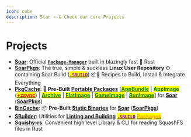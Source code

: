 ```yaml
---
icon: cube
description: Star ⭐ & Check our core Projects
---
```


# Projects



* [**Soar**](https://github.com/pkgforge/soar): Official [**`Package-Manager`**](https://soar.qaidvoid.dev/) built in blazingly fast 🦀 Rust
* [**SoarPkgs**](https://github.com/pkgforge/soarpkgs):  The true, simple & suckless **Linux User Repository** ⚙️ containing Soar Build ([<mark style="color:purple;">**`.SBUILD`**</mark>](broken-reference)) 📦📀 Recipes to Build, Install & Integrate Everything
* [**PkgCache**](https://github.com/pkgforge/pkgcache): 📀 **Pre-Built** [**Portable Packages**](../../../formats/packages/) \[[<mark style="color:green;">**AppBundle**</mark>](../../../formats/packages/appbundle/) | <mark style="color:green;">**AppImage**</mark> ([<mark style="color:red;">**+zsync**</mark>](../../../formats/packages/errors-and-quirks/zsync.md)) | [<mark style="color:green;">**Archive**</mark>](../../../formats/packages/archive/) | [<mark style="color:green;">**FlatImage**</mark>](../../../formats/packages/flatimage/) | [<mark style="color:green;">**GameImage**</mark>](../../../formats/packages/gameimage-tbd/) | [<mark style="color:green;">**RunImage**</mark>](../../../formats/packages/runimage/)] for [**Soar**](https://github.com/pkgforge/soar) ([**SoarPkgs**](https://github.com/pkgforge/soarpkgs))
* [**BinCache**](https://github.com/pkgforge/bincache): 📦 **Pre-Built** [**Static Binaries**](../../../formats/binaries/) for [**Soar**](https://github.com/pkgforge/soar) ([**SoarPkgs**](https://github.com/pkgforge/soarpkgs))
* [**SBuilder**](https://github.com/pkgforge/sbuilder)**:** Utilities for [**Linting and Building**](../../../sbuild/instructions/) [<mark style="color:purple;">**`.SBUILD`**</mark>](broken-reference) [<mark style="color:orange;">**Packages**</mark>](../../../repositories/soarpkgs/)
* [**Squishy-rs**](https://github.com/pkgforge/squishy-rs): Convenient high level Library & CLI for reading SquashFS files in Rust
